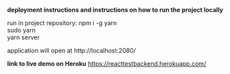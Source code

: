 **deployment instructions and instructions on how to run the project locally** 

run in project repository:
  npm i -g yarn  
  sudo yarn  
  yarn server  
  
application will open at http://localhost:2080/

**link to live demo on Heroku** 
  https://reacttestbackend.herokuapp.com/
